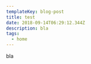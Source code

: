 ```yaml
---
templateKey: blog-post
title: test
date: 2018-09-14T06:29:12.344Z
description: bla
tags:
  - home
---
```

bla
